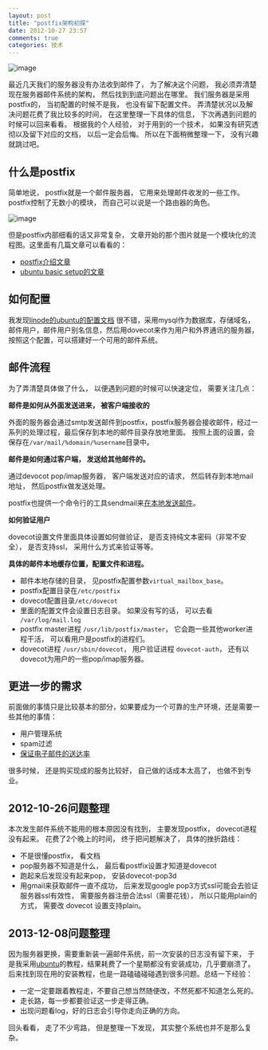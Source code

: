```yaml
---
layout: post
title: "postfix架构初探"
date: 2012-10-27 23:57
comments: true
categories: 技术
---
```


![image](https://help.ubuntu.com/community/PostfixBasicSetupHowto?action=AttachFile&do=get&target=PostfixComponentsNw.gif)

最近几天我们的服务器没有办法收到邮件了， 为了解决这个问题， 我必须弄清楚现在服务器邮件系统的架构， 然后找到到底问题出在哪里。
我们服务器是采用postfix的， 当初配置的时候不是我， 也没有留下配置文件。 弄清楚状况以及解决问题花费了我比较多的时间，
在这里整理一下具体的信息， 下次再遇到问题的时候可以回来看看。 
根据我的个人经验， 对于用到的一个技术， 如果没有研究透彻以及留下对应的文档， 以后一定会后悔。 所以在下面稍微整理一下， 没有兴趣就跳过吧。

什么是postfix
----------------------------------
简单地说， postfix就是一个邮件服务器， 它用来处理邮件收发的一些工作。
postfix控制了无数小的模块， 而自己可以说是一个路由器的角色。

![image](http://www.linuxjournal.com/files/linuxjournal.com/linuxjournal/articles/094/9454/9454_f2-4.jpg)

但是postfix内部细看的话又非常复杂， 文章开始的那个图片就是一个模块化的流程图。这里面有几篇文章可以看看的：

- [postfix介绍文章](http://www.linuxjournal.com/article/9454)
- [ubuntu basic setup的文章](https://help.ubuntu.com/community/PostfixBasicSetupHowto)

如何配置
----------------------------------
我发现[linode的ubuntu的配置文档](https://library.linode.com/email/postfix/postfix2.9.6-dovecot2.0.19-mysql)
很不错，采用mysql作为数据库，存储域名，邮件用户，邮件用户别名信息，然后用dovecot来作为用户和外界通讯的服务器，
按照这个配置，可以搭建好一个可用的邮件系统。


邮件流程
----------------------------------
为了弄清楚具体做了什么， 以便遇到问题的时候可以快速定位， 需要关注几点：

**邮件是如何从外面发送进来， 被客户端接收的**

外面的服务器会通过smtp发送邮件到postfix，postfix服务器会接收邮件，经过一系列的处理过程，最后保存到本地的邮件目录存放地里面。
按照上面的设置，会保存在`/var/mail/%domain/%username`目录中。

**邮件是如何通过客户端， 发送给其他邮件的。**

通过devocot pop/imap服务器， 客户端发送对应的请求， 然后转存到本地mail地址， 然后postfix做发送处理。

postfix也提供一个命令行的工具sendmail来[在本地发送邮件](http://www.linuxquestions.org/questions/linux-general-1/sendmail-command-line-examples-please-207756/)。

**如何验证用户**

dovecot设置文件里面具体设置如何做验证， 是否支持纯文本密码（非常不安全）， 是否支持ssl， 采用什么方式来验证等等。

**具体的邮件本地缓存位置，配置文件和进程。**

- 邮件本地存储的目录， 见postfix配置参数`virtual_mailbox_base`。
- postfix配置目录在`/etc/postfix`
- dovecot配置目录`/etc/dovecot`
- 里面的配置文件会设置日志目录。 如果没有写的话， 可以去看 `/var/log/mail.log`
- postfix master进程 `/usr/lib/postfix/master`， 它会跑一些其他worker进程干活， 可以看用户是postfix的进程们。
- dovecot进程 `/usr/sbin/dovecot`， 用户验证进程 `dovecot-auth`， 还有以dovecot为用户的一些pop/imap服务器。

更进一步的需求
----------------------------------
前面做的事情只是比较基本的部分，如果要成为一个可靠的生产环境，还是需要一些其他的事情：

* 用户管理系统
* spam过滤
* [保证电子邮件的送达率](http://blog.linjunhalida.com/blog/reliable-email-delivery/)

很多时候， 还是购买现成的服务比较好， 自己做的话成本太高了， 也做不到专业。

2012-10-26问题整理
----------------------------------
本次发生邮件系统不能用的根本原因没有找到， 主要发现postfix， dovecot进程没有起来。
花费了2个晚上的时间， 终于把问题解决了， 具体的挫折路线：

- 不是很懂postfix， 看文档
- pop服务器不知道是什么， 最后看postfix设置才知道是dovecot
- 跑起来后发现没有起来pop， 安装dovecot-pop3d
- 用gmail来获取邮件一直不成功， 后来发现google pop3方式ssl可能会去验证服务器ssl有效性， 需要服务器注册合法ssl（需要花钱）， 所以只能用plain的方式， 需要改 dovecot 设置支持plain。

2013-12-08问题整理
----------------------------------
因为服务器更换，需要重新装一遍邮件系统，前一次安装的日志没有留下来，
于是我采用[ubuntu](https://help.ubuntu.com/community/Postfix)的教程，结果耗费了一个星期都没有安装成功，几乎要崩溃了。
后来找到现在用的安装教程，也是一路磕磕碰碰遇到很多问题。总结一下经验：

- 一定一定要跟着教程走，不要自己想当然随便改，不然死都不知道怎么死的。
- 走长路，每一步都要验证这一步走得正确。
- 出现问题看log，好的日志会引导你走向正确的方向。

回头看看， 走了不少弯路， 但是整理一下发现， 其实整个系统也并不是那么复杂。
